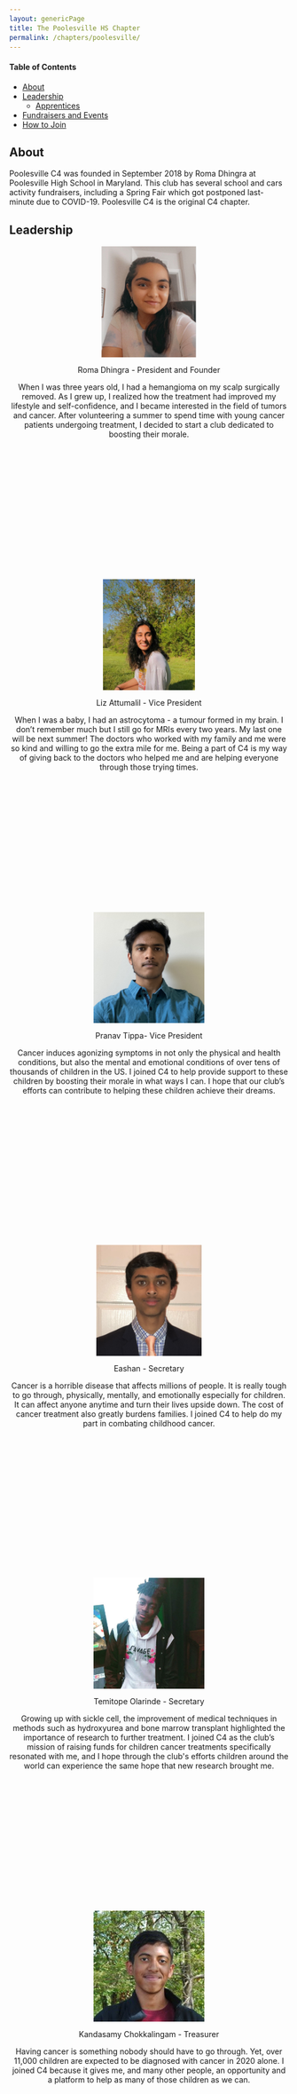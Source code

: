 ```yaml
---
layout: genericPage
title: The Poolesville HS Chapter
permalink: /chapters/poolesville/
---
```

#### Table of Contents

- [About](#about)
- [Leadership](#leadership)
  - [Apprentices](#apprentices)
- [Fundraisers and Events](#fundraisers-and-events)
- [How to Join](#how-to-join)

## About

Poolesville C4 was founded in September 2018 by Roma Dhingra at Poolesville High School in Maryland. This club has several school and cars activity fundraisers, including a Spring Fair which got postponed last-minute due to COVID-19. Poolesville C4 is the original C4 chapter.

## Leadership

<div class="row simple-row">
    <div class="col-md-6">
        <div class="row simple-row" style="width:auto;height:600px;" align="center">
            <img src="/img/Roma.png" style="height:200px;width:auto;display: block;margin:auto;">
            <div class="d-flex flex-column">
                <p>Roma Dhingra - President and Founder </p>
                <p>
                    When I was three years old, I had a hemangioma on my scalp surgically removed. As I grew up, I realized how the treatment had improved my lifestyle and self-confidence, and I became interested in the field of tumors and cancer. After volunteering a summer to spend time with young cancer patients undergoing treatment, I decided to start a club dedicated to boosting their morale.
                </p>
            </div>
        </div>
        <div class="row simple-row" style="width:auto;height:600px;" align="center">
            <img src="/img/Liz.jpg" style="height:200px;width:auto;display: block;margin:auto;">
            <div class="d-flex flex-column">
                <p>Liz Attumalil - Vice President</p>
                <p>
                    When I was a baby, I had an astrocytoma - a tumour formed in my brain. I don’t remember much but I still go for MRIs every two years. My last one will be next summer! The doctors who worked with my family and me were so kind and willing to go the extra mile for me. Being a part of C4 is my way of giving back to the doctors who helped me and are helping everyone through those trying times.
                </p>
            </div>
        </div>
        <div class="row simple-row" style="width:auto;height:600px;" align="center">
            <img src="/img/Pranav.png" style="height:200px;width:auto;display: block;margin:auto;">
            <div class="d-flex flex-column">
                <p>Pranav Tippa- Vice President</p>
                <p>
                    Cancer induces agonizing symptoms in not only the physical and health conditions, but also the mental and emotional conditions of over tens of thousands of children in the US. I joined C4 to help provide support to these children by boosting their morale in what ways I can. I hope that our club’s efforts can contribute to helping these children achieve their dreams.
                </p>
            </div>
        </div>
        <div class="row simple-row" style="width:auto;height:600px;" align="center">
            <img src="/img/Eashan.jpg" style="height:200px;width:auto;display: block;margin:auto;">
            <div class="d-flex flex-column">
                <p>Eashan - Secretary</p>
                <p>
                    Cancer is a horrible disease that affects millions of people. It is really tough to go through, physically, mentally, and emotionally especially for children. It can affect anyone anytime and turn their lives upside down. The cost of cancer treatment also greatly burdens families. I joined C4 to help do my part in combating childhood cancer.
                </p>
            </div>
        </div>
    </div>
    <div class="col-md-6">
        <div class="row simple-row" style="width:auto;height:600px;" align="center">
            <img src="/img/Temi.jpg" style="height:200px;width:auto;display: block;margin:auto;">
            <div class="d-flex flex-column">
                <p>Temitope Olarinde - Secretary</p>
                <p>
                    Growing up with sickle cell, the improvement of medical techniques in methods such as hydroxyurea and bone marrow transplant highlighted the importance of research to further treatment. I joined C4 as the club’s mission of raising funds for children cancer treatments specifically resonated with me, and I hope through the club's efforts children around the world can experience the same hope that new research brought me.
                </p>
            </div>
        </div>
        <div class="row simple-row" style="width:auto;height:600px;" align="center">
            <img src="/img/Kandasamy.jpg" style="height:200px;width:auto;display: block;margin:auto;">
            <div class="d-flex flex-column">
                <p>Kandasamy Chokkalingam - Treasurer</p>
                <p>
                    Having cancer is something nobody should have to go through. Yet, over 11,000 children are expected to be diagnosed with cancer in 2020 alone. I joined C4 because it gives me, and many other people, an opportunity and a platform to help as many of those children as we can.
                </p>
            </div>
        </div>
        <div class="row simple-row" style="width:auto;height:600px;" align="center">
            <img src="/img/Alina.jpg" style="height:200px;width:auto;display: block;margin:auto;">
            <div class="d-flex flex-column">
                <p>Alina Hiba - Treasurer</p>
                <p>
                    I joined C4 because cancer is such a scary and huge problem in the world with severe treatments, and no one should have to deal with it, let alone children. The least we can do is help in whatever way possible, whether it be donating money so families of children with cancer don’t have to worry about it or just bringing comfort to these strong children.
                </p>
            </div>
        </div>
        <div class="row simple-row" style="width:auto;height:600px;" align="center">
            <img src="/img/Nana.png" style="height:200px;width:auto;display: block;margin:auto;">
            <div class="d-flex flex-column">
                <p>Nana Sarkodie - Publicity Officer</p>
                <p>
                    An individual’s well being directly influences their ability to not only pursue goals, but also lead a fulfilling life. With that being said, it is critical that citizens ensure that those suffering from illnesses are able to obtain the assistance necessary so that all societal members have the opportunity to prosper. I joined C4 for the purpose of assuring that cancer will not impede children from flourishing in all their endeavors.
                </p>
            </div>
        </div>
    </div>
</div>

### Apprentices

<div class="row simple-row">
    <div class="col-md-6">
        <div class="row simple-row" style="width:auto;height:600px;" align="center">
            <img src="/img/Seneca.jpeg" style="height:200px;width:auto;display: block;margin:auto;">
            <div class="d-flex flex-column">
                <p>Seneca Feys - Apprentice President</p>
                <p>
                    Three years ago, my aunt was diagnosed with lymphoma and advanced bladder cancer. After seeing what she had to go through and continues to go through I wanted to be able to help other like her in any way that I can. The C4 Club has given me the opportunity to give back and help others in so many different ways.
                </p>
            </div>
        </div>
        <div class="row simple-row" style="width:auto;height:600px;" align="center">
            <img src="/img/Eesha.jpeg" style="height:200px;width:auto;display: block;margin:auto;">
            <div class="d-flex flex-column">
                <p>Eesha Gogineni - Apprentice Publicity Officer</p>
                <p>
                   Hi, my name is Eesha and I'm the apprentice publicity officer for the C4 club. I joined because even though I don't have direct control over childhood cancer, I believe it is my moral duty to lend people a helping hand and do what I can to support cancer patients and organizations. I want to help people educate themselves on this unique and often undiscussed issue.  
                </p>
            </div>
        </div>
        <div class="row simple-row" style="width:auto;height:600px;" align="center">
            <img src="/img/Saaya.jpeg" style="height:200px;width:auto;display: block;margin:auto;">
            <div class="d-flex flex-column">
                <p>Saaya Nair- Apprentice Secretary</p>
                <p>
                    A few years ago, one of my closest firends was diagnosed with leukemia. It was very difficult for me to see what she was going through and I decided to make a change. I joined C4 because it was an opportunity to get involved and bring awareness to childhood cancer.  
                </p>
            </div>
        </div>
    </div>
    <div class="col-md-6">
        <div class="row simple-row" style="width:auto;height:600px;" align="center">
            <img src="/img/Tessa.jpeg" style="height:200px;width:auto;display: block;margin:auto;">
            <div class="d-flex flex-column">
                <p>Tessa Brizhik - Apprentice Treasurer</p>
                <p>
                    My name is Tessa Brizhik and I am a junior in the humanities house. I have been a member of C4 for a year now and I am excited to continue my involvement in the club as treasurer apprentice and later as treasurer for my next two years in high school. I joined the club last year to devote my time and ideas to this amazing cause of fighting againt cancer and I am exicted for the future fundriasers and events my fellow officers, club members and I will run. The current pandemic will only inspire us to be more inovative.  
                </p>
            </div>
        </div>
        <div class="row simple-row" style="width:auto;height:600px;" align="center">
            <img src="/img/Peyton.jpeg" style="height:200px;width:auto;display: block;margin:auto;">
            <div class="d-flex flex-column">
                <p>Peyton Walton - Apprentice Outreach Officer</p>
                <p>
                    I joined C4 for an opportunity to make a different in the lives of cancer patients. Being a part of C4 shows you how much passion people have for helping each other.
                </p>
            </div>
        </div>
        <div class="row simple-row" style="width:auto;height:600px;" align="center">
            <img src="/img/Avery.jpeg" style="height:200px;width:auto;display: block;margin:auto;">
            <div class="d-flex flex-column">
            <p>Avery Ye - Apprentice Vice President</p>
                <p>
                    I joined C4 because of my family's history of cancer and a close friendship I have with someone who had cancer a couple of years ago.
                </p>
            </div>
        </div>
    </div>
</div>

## Fundraisers and Events

The Poolesville HS Chapter has been planning a Spring Fair to be conducted in Poolesville. Due the current situation, our plans have been delayed. We're currently working on some new online fundraising methods so be sure to check back soon to see what we do!

## How to Join

Send us an email at <poolesvillec4@gmail.com> if you're interested in joining!
